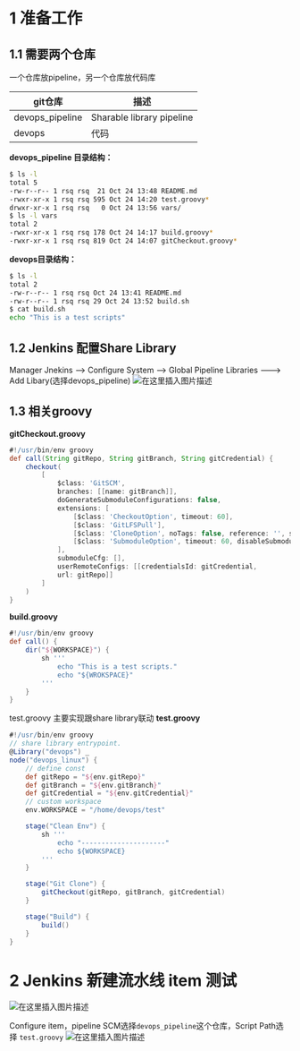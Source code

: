 # 1 准备工作
## 1.1 需要两个仓库
一个仓库放pipeline，另一个仓库放代码库

| git仓库         | 描述                      |
| --------------- | ------------------------- |
| devops_pipeline | Sharable library pipeline |
| devops          | 代码                      |

**devops_pipeline 目录结构：**
```bash
$ ls -l
total 5
-rw-r--r-- 1 rsq rsq  21 Oct 24 13:48 README.md
-rwxr-xr-x 1 rsq rsq 595 Oct 24 14:20 test.groovy*
drwxr-xr-x 1 rsq rsq   0 Oct 24 13:56 vars/
$ ls -l vars
total 2
-rwxr-xr-x 1 rsq rsq 178 Oct 24 14:17 build.groovy*
-rwxr-xr-x 1 rsq rsq 819 Oct 24 14:07 gitCheckout.groovy*
```
**devops目录结构：**
```bash
$ ls -l
total 2
-rw-r--r-- 1 rsq rsq Oct 24 13:41 README.md
-rw-r--r-- 1 rsq rsq 29 Oct 24 13:52 build.sh
$ cat build.sh
echo "This is a test scripts"
```

## 1.2 Jenkins 配置Share Library
Manager Jnekins --> Configure System --> Global Pipeline Libraries ---> Add Libary(选择devops_pipeline)
![在这里插入图片描述](https://img-blog.csdnimg.cn/cc3baa40e34644238c514793a145fb9b.png?x-oss-process=image/watermark,type_ZHJvaWRzYW5zZmFsbGJhY2s,shadow_50,text_Q1NETiBAUlNR5Y2a5a6i,size_20,color_FFFFFF,t_70,g_se,x_16)

## 1.3 相关groovy

**gitCheckout.groovy**
```groovy
#!/usr/bin/env groovy
def call(String gitRepo, String gitBranch, String gitCredential) {
    checkout(
        [   
            $class: 'GitSCM', 
            branches: [[name: gitBranch]], 
            doGenerateSubmoduleConfigurations: false, 
            extensions: [
                [$class: 'CheckoutOption', timeout: 60],
                [$class: 'GitLFSPull'],
                [$class: 'CloneOption', noTags: false, reference: '', shallow: false, timeout: 60],
                [$class: 'SubmoduleOption', timeout: 60, disableSubmodules: false, parentCredentials: true, recursiveSubmodules: true, reference: '', trackingSubmodules: false]
            ], 
            submoduleCfg: [], 
            userRemoteConfigs: [[credentialsId: gitCredential, 
            url: gitRepo]]
        ]
    )
}
```


**build.groovy**
```groovy
#!/usr/bin/env groovy
def call() {
    dir("${WORKSPACE}") {
        sh '''
            echo "This is a test scripts."
            echo "${WROKSPACE}"
        '''
    }
}
```

test.groovy 主要实现跟share library联动
**test.groovy**
```groovy
#!/usr/bin/env groovy
// share library entrypoint.
@Library("devops") _
node("devops_linux") {
    // define const
    def gitRepo = "${env.gitRepo}"
    def gitBranch = "${env.gitBranch}"
    def gitCredential = "${env.gitCredential}"
    // custom workspace
    env.WORKSPACE = "/home/devops/test"

    stage("Clean Env") {
        sh '''
            echo "---------------------"
            echo ${WORKSPACE}
        '''
    }

    stage("Git Clone") {
        gitCheckout(gitRepo, gitBranch, gitCredential)
    }

    stage("Build") {
        build()
    }
}
```
# 2 Jenkins 新建流水线 item 测试 
![在这里插入图片描述](https://img-blog.csdnimg.cn/4a8e9b82cf704850b3317fc41c89d7c0.png?x-oss-process=image/watermark,type_ZHJvaWRzYW5zZmFsbGJhY2s,shadow_50,text_Q1NETiBAUlNR5Y2a5a6i,size_20,color_FFFFFF,t_70,g_se,x_16)

Configure item，pipeline SCM选择`devops_pipeline`这个仓库，Script Path选择 `test.groovy`
![在这里插入图片描述](https://img-blog.csdnimg.cn/ebf596db24994a2da17aa578572e6f72.png?x-oss-process=image/watermark,type_ZHJvaWRzYW5zZmFsbGJhY2s,shadow_50,text_Q1NETiBAUlNR5Y2a5a6i,size_20,color_FFFFFF,t_70,g_se,x_16)